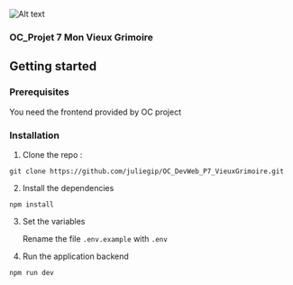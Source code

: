 
![Alt text](image.png)

### OC_Projet 7 Mon Vieux Grimoire


## Getting started

### Prerequisites

You need the frontend provided by OC project

### Installation

1. Clone the repo :
``` 
git clone https://github.com/juliegip/OC_DevWeb_P7_VieuxGrimoire.git
``` 
2. Install the dependencies

``` 
npm install
``` 

3. Set the variables

    Rename the file `.env.example` with `.env`

4. Run the application backend

``` 
npm run dev
```


